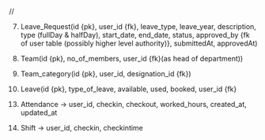 //

<!-- 1) User(id {pk}, first_name, last_name, email, password, isNewUser(bool), shift_time, updatedAt, createdAt, status, role_id {fk}, designation_id {fk}, reporting_to {fk})

11) User_Profile (user_id, contactNo, emergency_contact, cnic_no, date_of_birth, city, gender, Address, joined_date, branch (country))

2) Role(id {pk}, role_name, createdAt, updatedAt)

3) Designation(id {pk}, designation_name, createdAt, updatedAt)

4) Permission(id {pk}, permission_name, createdAt, updatedAt)

5) Role_permission(role_id {fk}, permission_id {fk})
12) announcemnet -> heading, description, type
6) User_permission(user_id {fk}, permission_id {fk})
*8) User_details (id {pk}, user_id {fk}, working_day, time_worked, balanced_time, activity_level, total_working_hours)
-->

7. Leave_Request(id {pk}, user_id {fk}, leave_type, leave_year, description, type (fullDay & halfDay), start_date, end_date, status, approved_by {fk of user table (possibly higher level authority)}, submittedAt, approvedAt)

8. Team(id {pk}, no_of_members, user_id {fk}(as head of department))

9. Team_category(id {pk}, user_id, designation_id {fk})

10. Leave(id {pk}, type_of_leave, available, used, booked, user_id {fk}

13) Attendance -> user_id, checkin, checkout, worked_hours, created_at, updated_at

14) Shift -> user_id, checkin, checkintime
